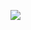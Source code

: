 ![](http://www.plantuml.com/plantuml/proxy?cache=no&src=https://raw.githubusercontent.com/oleksandrblazhko/nai205-guda/laboratory-work-7/2-SoftwareDesign/2.7-PlantUML/DataModel.puml)
